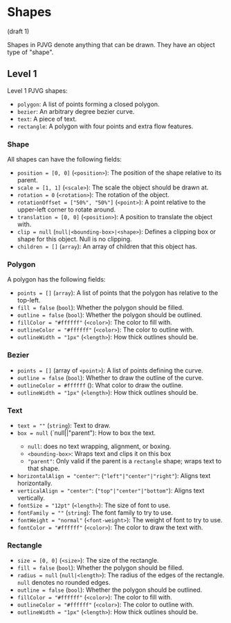 # Shapes
(draft 1)

Shapes in PJVG denote anything that can be drawn. They have an object type of "shape".

## Level 1
Level 1 PJVG shapes:
- `polygon`: A list of points forming a closed polygon.
- `bezier`: An arbitrary degree bezier curve.
- `text`: A piece of text.
- `rectangle`: A polygon with four points and extra flow features.

### Shape
All shapes can have the following fields:
- `position = [0, 0]` (`<position>`): The position of the shape relative to its parent.
- `scale = [1, 1]` (`<scale>`): The scale the object should be drawn at.
- `rotation = 0` (`<rotation>`): The rotation of the object.
- `rotationOffset = ["50%", "50%"]` (`<point>`): A point relative to the upper-left corner to rotate around.
- `translation = [0, 0]` (`<position>`): A position to translate the object with.
- `clip = null` (`null|<bounding-box>|<shape>`): Defines a clipping box or shape for this object. Null is no clipping.
- `children = []` (`array`): An array of children that this object has.

### Polygon
A polygon has the following fields:
- `points = []` (`array`): A list of points that the polygon has relative to the top-left.
- `fill = false` (`bool`): Whether the polygon should be filled.
- `outline = false` (`bool`): Whether the polygon should be outlined.
- `fillColor = "#ffffff"` (`<color>`): The color to fill with.
- `outlineColor = "#ffffff"` (`<color>`): The color to outline with.
- `outlineWidth = "1px"` (`<length>`): How thick outlines should be.

### Bezier
- `points = []` (array of `<point>`): A list of points defining the curve.
- `outline = false` (`bool`): Whether to draw the outline of the curve.
- `outlineColor = #ffffff` (<color>): What color to draw the outline.
- `outlineWidth = "1px"` (`<length>`): How thick outlines should be.

### Text
- `text = ""` (`string`): Text to draw.
- `box = null` (`null|<bounding-box>|"parent"): How to box the text.
	- `null`: does no text wrapping, alignment, or boxing.
	- `<bounding-box>`: Wraps text and clips it on this box
	- `"parent"`: Only valid if the parent is a `rectangle` shape; wraps text to that shape.
- `horizontalAlign = "center"`: (`"left"|"center"|"right"`): Aligns text horizontally.
- `verticalAlign = "center"`: (`"top"|"center"|"bottom"`): Aligns text vertically.
- `fontSize = "12pt"` (`<length>`): The size of font to use.
- `fontFamily = ""` (`string`): The font family to try to use.
- `fontWeight = "normal"` (`<font-weight>`): The weight of font to try to use.
- `fontColor = "#ffffff"` (`<color>`): The color to draw the text with.

### Rectangle
- `size = [0, 0]` (`<size>`): The size of the rectangle.
- `fill = false` (`bool`): Whether the polygon should be filled.
- `radius = null` (`null|<length>`): The radius of the edges of the rectangle. `null` denotes no rounded edges.
- `outline = false` (`bool`): Whether the polygon should be outlined.
- `fillColor = "#ffffff"` (`<color>`): The color to fill with.
- `outlineColor = "#ffffff"` (`<color>`): The color to outline with.
- `outlineWidth = "1px"` (`<length>`): How thick outlines should be.